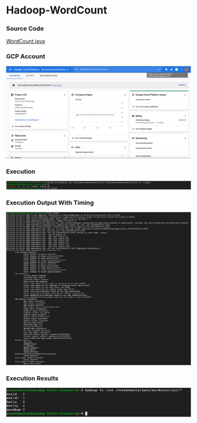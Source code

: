 # Hadoop-WordCount

### Source Code
[WordCount.java](src/WordCount.java)

### GCP Account
![](GCPaccount.png)

### Execution
![](execution.png)
### Execution Output With Timing
![](executionOutput.png)
### Execution Results
![](results.png)